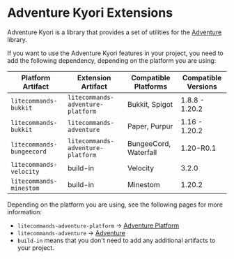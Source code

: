 # Adventure Kyori Extensions

Adventure Kyori is a library that provides a set of utilities for the [Adventure](https://docs.advntr.dev/getting-started.html) library.

If you want to use the Adventure Kyori features in your project, you need to add the following dependency, depending on the platform you are using:

| Platform Artifact         | Extension Artifact                | Compatible Platforms  | Compatible Versions |
|---------------------------|-----------------------------------|-----------------------|---------------------|
| `litecommands-bukkit`     | `litecommands-adventure-platform` | Bukkit, Spigot        | 1.8.8 - 1.20.2      |
| `litecommands-bukkit`     | `litecommands-adventure`          | Paper, Purpur         | 1.16 - 1.20.2       |
| `litecommands-bungeecord` | `litecommands-adventure-platform` | BungeeCord, Waterfall | 1.20-R0.1           |
| `litecommands-velocity`   | build-in                          | Velocity              | 3.2.0               |
| `litecommands-minestom`   | build-in                          | Minestom              | 1.20.2              |

<tip>

Depending on the platform you are using, see the following pages for more information:

- `litecommands-adventure-platform` -> [Adventure Platform](adventure-platform.md)
- `litecommands-adventure` -> [Adventure](adventure.md)
- `build-in` means that you don't need to add any additional artifacts to your project.

</tip>